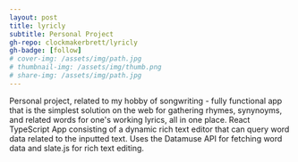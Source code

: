 ```yaml
---
layout: post
title: lyricly
subtitle: Personal Project
gh-repo: clockmakerbrett/lyricly
gh-badge: [follow]
# cover-img: /assets/img/path.jpg
# thumbnail-img: /assets/img/thumb.png
# share-img: /assets/img/path.jpg
---
```

Personal project, related to my hobby of songwriting - fully functional app that is the simplest solution on the web for gathering rhymes, synynoyms, and related words for one's working lyrics, all in one place. React TypeScript App consisting of a dynamic rich text editor that can query word data related to the inputted text. Uses the Datamuse API for fetching word data and slate.js for rich text editing.
